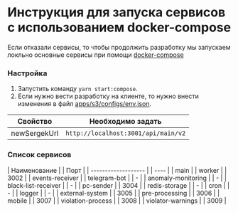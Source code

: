 # Инструкция для запуска сервисов с использованием docker-compose

Если отказали сервисы, то чтобы продолжить разработку мы запускаем локльно основные сервисы при помощи [docker-compose](./docker-compose.development.yml)

### Настройка

1. Запустить команду `yarn start:compose`.
2. Если нужно вести разработку на клиенте, то нужно внести изменения в файл [apps/s3/configs/env.json](./apps/s3/configs/env.json).

| Свойство     | Необходимо задать                   |
| ------------ | ----------------------------------- |
| newSergekUrl | `http://localhost:3001/api/main/v2` |

### Список сервисов

| Наименование | | Порт |
| ------------------- | | ---- |
| main |
| worker | | 3002 |
| events-receiver |
| telegram-bot | | - |
| anomaly-monitoring | | - |
| black-list-receiver | | - |
| pc-sender | | 3004 |
| redis-storage | | - |
| cron | | - |
| logger | | - |
| external-system | | 3005 |
| pre-processing | | 3006 |
| mobile | | 3007 |
| violation-process | | 3008 |
| violator-warnings | | 3009 |
